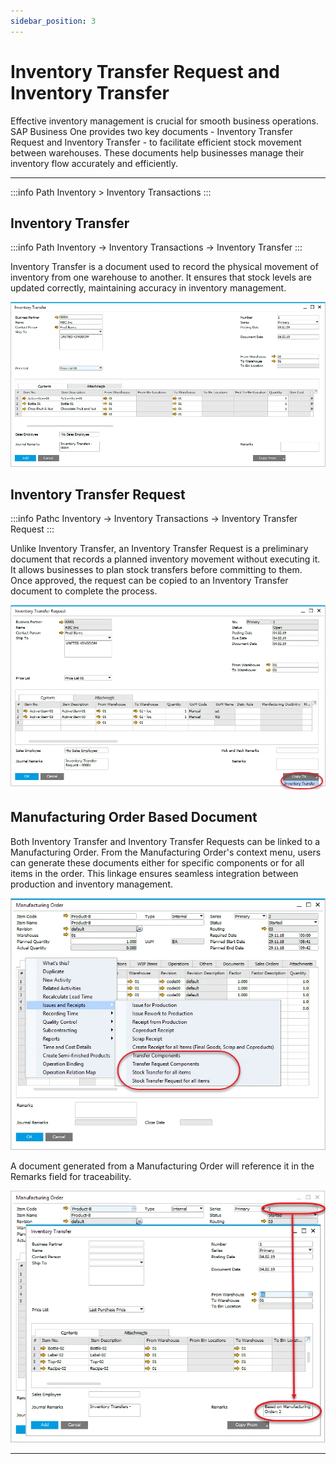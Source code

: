 ```yaml
---
sidebar_position: 3
---
```


# Inventory Transfer Request and Inventory Transfer

Effective inventory management is crucial for smooth business operations. SAP Business One provides two key documents - Inventory Transfer Request and Inventory Transfer - to facilitate efficient stock movement between warehouses. These documents help businesses manage their inventory flow accurately and efficiently.

---

:::info Path
    Inventory > Inventory Transactions
:::

## Inventory Transfer

:::info Path
    Inventory → Inventory Transactions → Inventory Transfer
:::

Inventory Transfer is a document used to record the physical movement of inventory from one warehouse to another. It ensures that stock levels are updated correctly, maintaining accuracy in inventory management.

![Inventory Transfer](./media/inventory-transfer-request-and-inventory-transfer/inventory-transfer.webp)

## Inventory Transfer Request

:::info Pathc
    Inventory → Inventory Transactions → Inventory Transfer Request
:::

Unlike Inventory Transfer, an Inventory Transfer Request is a preliminary document that records a planned inventory movement without executing it. It allows businesses to plan stock transfers before committing to them. Once approved, the request can be copied to an Inventory Transfer document to complete the process.

![Inventory Transfer Request](./media/inventory-transfer-request-and-inventory-transfer/inventory-transfer-request.webp)

## Manufacturing Order Based Document

Both Inventory Transfer and Inventory Transfer Requests can be linked to a Manufacturing Order. From the Manufacturing Order's context menu, users can generate these documents either for specific components or for all items in the order. This linkage ensures seamless integration between production and inventory management.

![Context Menu](./media/inventory-transfer-request-and-inventory-transfer/context-menu.webp)

A document generated from a Manufacturing Order will reference it in the Remarks field for traceability.

![Remarks](./media/inventory-transfer-request-and-inventory-transfer/remarks.webp)

---
